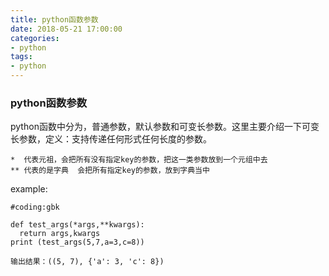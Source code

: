 ```yaml
---
title: python函数参数
date: 2018-05-21 17:00:00
categories:
- python
tags:
- python
---
```


### python函数参数
  python函数中分为，普通参数，默认参数和可变长参数。这里主要介绍一下可变长参数，定义：支持传递任何形式任何长度的参数。  
  ```
  *  代表元祖，会把所有没有指定key的参数，把这一类参数放到一个元组中去
  ** 代表的是字典  会把所有指定key的参数，放到字典当中
  ```
  
  example:
  ```
  #coding:gbk
  
def test_args(*args,**kwargs):
    return args,kwargs
print (test_args(5,7,a=3,c=8))  

输出结果：((5, 7), {'a': 3, 'c': 8})

  ```
  
